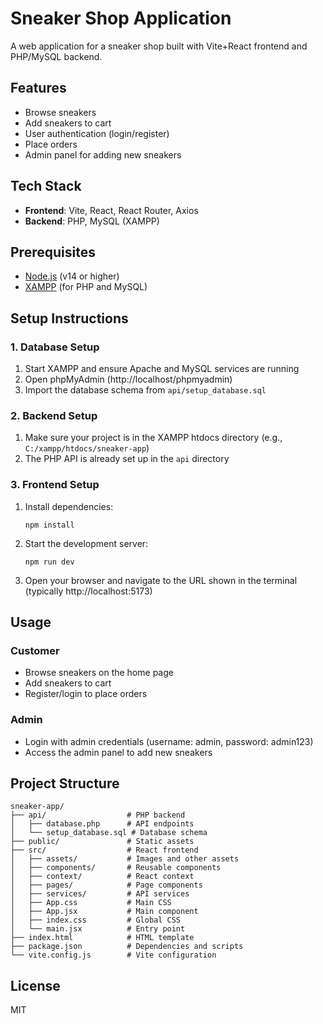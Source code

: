 # Sneaker Shop Application

A web application for a sneaker shop built with Vite+React frontend and PHP/MySQL backend.

## Features

- Browse sneakers
- Add sneakers to cart
- User authentication (login/register)
- Place orders
- Admin panel for adding new sneakers

## Tech Stack

- **Frontend**: Vite, React, React Router, Axios
- **Backend**: PHP, MySQL (XAMPP)

## Prerequisites

- [Node.js](https://nodejs.org/) (v14 or higher)
- [XAMPP](https://www.apachefriends.org/) (for PHP and MySQL)

## Setup Instructions

### 1. Database Setup

1. Start XAMPP and ensure Apache and MySQL services are running
2. Open phpMyAdmin (http://localhost/phpmyadmin)
3. Import the database schema from `api/setup_database.sql`

### 2. Backend Setup

1. Make sure your project is in the XAMPP htdocs directory (e.g., `C:/xampp/htdocs/sneaker-app`)
2. The PHP API is already set up in the `api` directory

### 3. Frontend Setup

1. Install dependencies:
   ```
   npm install
   ```

2. Start the development server:
   ```
   npm run dev
   ```

3. Open your browser and navigate to the URL shown in the terminal (typically http://localhost:5173)

## Usage

### Customer

- Browse sneakers on the home page
- Add sneakers to cart
- Register/login to place orders

### Admin

- Login with admin credentials (username: admin, password: admin123)
- Access the admin panel to add new sneakers

## Project Structure

```
sneaker-app/
├── api/                  # PHP backend
│   ├── database.php      # API endpoints
│   └── setup_database.sql # Database schema
├── public/               # Static assets
├── src/                  # React frontend
│   ├── assets/           # Images and other assets
│   ├── components/       # Reusable components
│   ├── context/          # React context
│   ├── pages/            # Page components
│   ├── services/         # API services
│   ├── App.css           # Main CSS
│   ├── App.jsx           # Main component
│   ├── index.css         # Global CSS
│   └── main.jsx          # Entry point
├── index.html            # HTML template
├── package.json          # Dependencies and scripts
└── vite.config.js        # Vite configuration
```

## License

MIT
